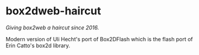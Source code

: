 box2dweb-haircut
================
*Giving box2web a haircut since 2016.*

Modern version of Uli Hecht's port of Box2DFlash which is the flash port of Erin Catto's box2d library.
